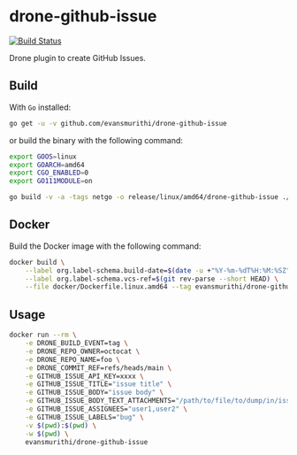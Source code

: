 # drone-github-issue

[![Build Status](https://cloud.drone.io/api/badges/evansmurithi/drone-github-issue/status.svg?ref=refs/heads/main)](https://cloud.drone.io/evansmurithi/drone-github-issue)

Drone plugin to create GitHub Issues.

## Build

With `Go` installed:

```sh
go get -u -v github.com/evansmurithi/drone-github-issue
```

or build the binary with the following command:

```sh
export GOOS=linux
export GOARCH=amd64
export CGO_ENABLED=0
export GO111MODULE=on

go build -v -a -tags netgo -o release/linux/amd64/drone-github-issue ./cmd/drone-github-issue
```

## Docker

Build the Docker image with the following command:

```sh
docker build \
    --label org.label-schema.build-date=$(date -u +"%Y-%m-%dT%H:%M:%SZ") \
    --label org.label-schema.vcs-ref=$(git rev-parse --short HEAD) \
    --file docker/Dockerfile.linux.amd64 --tag evansmurithi/drone-github-issue .
```

## Usage

```sh
docker run --rm \
    -e DRONE_BUILD_EVENT=tag \
    -e DRONE_REPO_OWNER=octocat \
    -e DRONE_REPO_NAME=foo \
    -e DRONE_COMMIT_REF=refs/heads/main \
    -e GITHUB_ISSUE_API_KEY=xxxx \
    -e GITHUB_ISSUE_TITLE="issue title" \
    -e GITHUB_ISSUE_BODY="issue body" \
    -e GITHUB_ISSUE_BODY_TEXT_ATTACHMENTS="/path/to/file/to/dump/in/issue,/path/to/another/file" \
    -e GITHUB_ISSUE_ASSIGNEES="user1,user2" \
    -e GITHUB_ISSUE_LABELS="bug" \
    -v $(pwd):$(pwd) \
    -w $(pwd) \
    evansmurithi/drone-github-issue
```

